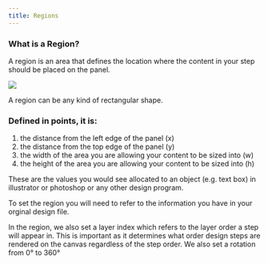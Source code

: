 ```yaml
---
title: Regions
---
```


### What is a Region?

A region is an area that defines the location where the content in your step should be placed on the panel.

![](https://help.spiff.com.au/user/pages/04.Spiff-Concepts/03.workflows/03.step-details/02.regions/Screen%20Shot%202020-09-23%20at%203.32.37%20pm.png)

A region can be any kind of rectangular shape.


### Defined in points, it is:
1. the distance from the left edge of the panel (x) 
2. the distance from the top edge of the panel (y)
3. the width of the area you are allowing your content to be sized into (w)
4. the height of the area you are allowing your content to be sized into (h) 

These are the values you would see allocated to an object (e.g. text box) in illustrator or photoshop or any other design program. 

To set the region you will need to refer to the information you have in your orginal design file. 

In the region, we also set a layer index which refers to the layer order a step will appear in. This is important as it determines what order design steps are rendered on the canvas regardless of the step order. 
We also set a rotation from 0° to 360°